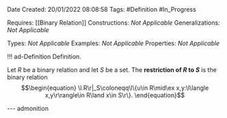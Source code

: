 <br />
<br />

Date Created: 20/01/2022 08:08:58
Tags: #Definition #In_Progress

Requires: [[Binary Relation]]
Constructions: _Not Applicable_
Generalizations: _Not Applicable_

Types: _Not Applicable_
Examples: _Not Applicable_ 
Properties: _Not Applicable_

!!! ad-Definition Definition.

Let $R$ be a binary relation and let $S$ be a set. The **restriction of $R$ to $S$** is the binary relation
$$\begin{equation}
    \l.R\r|_S\coloneqq\l\{u\in R\mid\ex x,y:\l\langle x,y\r\rangle\in R\land x\in S\r\}.
\end{equation}$$

--- admonition
